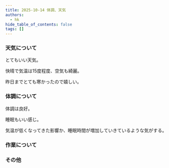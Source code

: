 ```yaml
---
title: 2025-10-14 体調、天気
authors:
  - hk
hide_table_of_contents: false
tags: []
---
```

### 天気について

とてもいい天気。

快晴で気温は15度程度、空気も綺麗。

昨日までとても寒かったので嬉しい。

<!-- truncate -->


### 体調について

体調は良好。

睡眠もいい感じ。

気温が低くなってきた影響か、睡眠時間が増加していきているような気がする。


### 作業について


### その他

